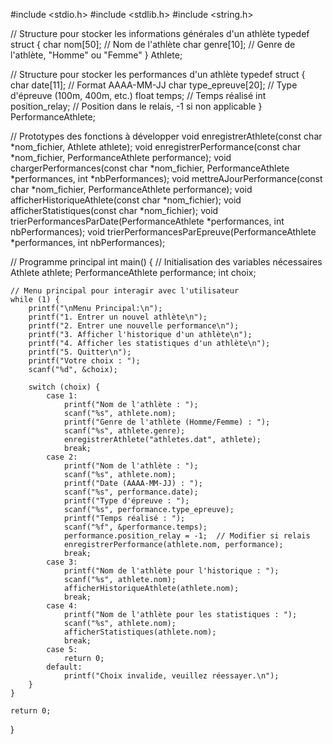 #include <stdio.h>
#include <stdlib.h>
#include <string.h>

// Structure pour stocker les informations générales d'un athlète
typedef struct {
    char nom[50];  // Nom de l'athlète
    char genre[10];  // Genre de l'athlète, "Homme" ou "Femme"
} Athlete;

// Structure pour stocker les performances d'un athlète
typedef struct {
    char date[11];  // Format AAAA-MM-JJ
    char type_epreuve[20];  // Type d'épreuve (100m, 400m, etc.)
    float temps;  // Temps réalisé
    int position_relay;  // Position dans le relais, -1 si non applicable
} PerformanceAthlete;

// Prototypes des fonctions à développer
void enregistrerAthlete(const char *nom_fichier, Athlete athlete);
void enregistrerPerformance(const char *nom_fichier, PerformanceAthlete performance);
void chargerPerformances(const char *nom_fichier, PerformanceAthlete *performances, int *nbPerformances);
void mettreAJourPerformance(const char *nom_fichier, PerformanceAthlete performance);
void afficherHistoriqueAthlete(const char *nom_fichier);
void afficherStatistiques(const char *nom_fichier);
void trierPerformancesParDate(PerformanceAthlete *performances, int nbPerformances);
void trierPerformancesParEpreuve(PerformanceAthlete *performances, int nbPerformances);

// Programme principal
int main() {
    // Initialisation des variables nécessaires
    Athlete athlete;
    PerformanceAthlete performance;
    int choix;
    
    // Menu principal pour interagir avec l'utilisateur
    while (1) {
        printf("\nMenu Principal:\n");
        printf("1. Entrer un nouvel athlète\n");
        printf("2. Entrer une nouvelle performance\n");
        printf("3. Afficher l'historique d'un athlète\n");
        printf("4. Afficher les statistiques d'un athlète\n");
        printf("5. Quitter\n");
        printf("Votre choix : ");
        scanf("%d", &choix);
        
        switch (choix) {
            case 1:
                printf("Nom de l'athlète : ");
                scanf("%s", athlete.nom);
                printf("Genre de l'athlète (Homme/Femme) : ");
                scanf("%s", athlete.genre);
                enregistrerAthlete("athletes.dat", athlete);
                break;
            case 2:
                printf("Nom de l'athlète : ");
                scanf("%s", athlete.nom);
                printf("Date (AAAA-MM-JJ) : ");
                scanf("%s", performance.date);
                printf("Type d'épreuve : ");
                scanf("%s", performance.type_epreuve);
                printf("Temps réalisé : ");
                scanf("%f", &performance.temps);
                performance.position_relay = -1;  // Modifier si relais
                enregistrerPerformance(athlete.nom, performance);
                break;
            case 3:
                printf("Nom de l'athlète pour l'historique : ");
                scanf("%s", athlete.nom);
                afficherHistoriqueAthlete(athlete.nom);
                break;
            case 4:
                printf("Nom de l'athlète pour les statistiques : ");
                scanf("%s", athlete.nom);
                afficherStatistiques(athlete.nom);
                break;
            case 5:
                return 0;
            default:
                printf("Choix invalide, veuillez réessayer.\n");
        }
    }
    
    return 0;
}
